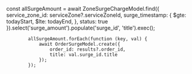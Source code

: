 const allSurgeAmount = await ZoneSurgeChargeModel.find({
                service_zone_id: serviceZone?.serviceZoneId,
                surge_timestamp: {
                    $gte: todayStart,
                    $lte: todayEnd,
                },
                status: true
            }).select('surge_amount').populate('surge_id', 'title').exec();

            allSurgeAmount.forEach(function (key, val) {
                await OrderSurgeModel.create({
                    order_id: results?.order_id,
                    title: val.surge_id.title
                });
            });

